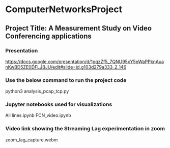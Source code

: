 # ComputerNetworksProject

## Project Title: A Measurement Study on Video Conferencing applications

### Presentation
https://docs.google.com/presentation/d/1pqzZf5_7QNU95xY5pWaPPknAuanKwBD5ZE0DFLJBJU/edit#slide=id.g103d279a333_2_146

### Use the below command to run the project code
python3 analysis_pcap_tcp.py

### Jupyter notebooks used for visualizations
All lines.ipynb
FCN_video.ipynb

### Video link showing the Streaming Lag experimentation in zoom
zoom_lag_capture.webm
